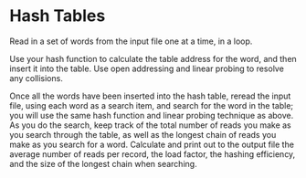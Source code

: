# Hash Tables

Read in a set of words from the input file one at a time, in a loop.

Use your hash function to calculate the table address for the word, and then insert it into the table. Use open addressing and linear probing to resolve any collisions.

Once all the words have been inserted into the hash table, reread the input file, using each word as a search item, and search for the word in the table; you will use
the same hash function and linear probing technique as above. As you do the search, keep track of the total number of reads you make as you search through the table,
as well as the longest chain of reads you make as you search for a word. Calculate and print out to the output file the average number of reads per record, the load
factor, the hashing efficiency, and the size of the longest chain when searching.

## 
